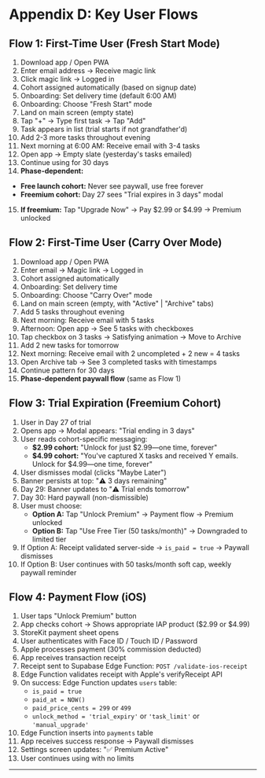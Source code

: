 # Appendix D: Key User Flows

## Flow 1: First-Time User (Fresh Start Mode)
1. Download app / Open PWA
2. Enter email address → Receive magic link
3. Click magic link → Logged in
4. Cohort assigned automatically (based on signup date)
5. Onboarding: Set delivery time (default 6:00 AM)
6. Onboarding: Choose "Fresh Start" mode
7. Land on main screen (empty state)
8. Tap "+" → Type first task → Tap "Add"
9. Task appears in list (trial starts if not grandfather'd)
10. Add 2-3 more tasks throughout evening
11. Next morning at 6:00 AM: Receive email with 3-4 tasks
12. Open app → Empty slate (yesterday's tasks emailed)
13. Continue using for 30 days
14. **Phase-dependent:**
   - **Free launch cohort:** Never see paywall, use free forever
   - **Freemium cohort:** Day 27 sees "Trial expires in 3 days" modal
15. **If freemium:** Tap "Upgrade Now" → Pay $2.99 or $4.99 → Premium unlocked

## Flow 2: First-Time User (Carry Over Mode)
1. Download app / Open PWA
2. Enter email → Magic link → Logged in
3. Cohort assigned automatically
4. Onboarding: Set delivery time
5. Onboarding: Choose "Carry Over" mode
6. Land on main screen (empty, with "Active" | "Archive" tabs)
7. Add 5 tasks throughout evening
8. Next morning: Receive email with 5 tasks
9. Afternoon: Open app → See 5 tasks with checkboxes
10. Tap checkbox on 3 tasks → Satisfying animation → Move to Archive
11. Add 2 new tasks for tomorrow
12. Next morning: Receive email with 2 uncompleted + 2 new = 4 tasks
13. Open Archive tab → See 3 completed tasks with timestamps
14. Continue pattern for 30 days
15. **Phase-dependent paywall flow** (same as Flow 1)

## Flow 3: Trial Expiration (Freemium Cohort)
1. User in Day 27 of trial
2. Opens app → Modal appears: "Trial ending in 3 days"
3. User reads cohort-specific messaging:
   - **$2.99 cohort:** "Unlock for just $2.99—one time, forever"
   - **$4.99 cohort:** "You've captured X tasks and received Y emails. Unlock for $4.99—one time, forever"
4. User dismisses modal (clicks "Maybe Later")
5. Banner persists at top: "⚠️ 3 days remaining"
6. Day 29: Banner updates to "⚠️ Trial ends tomorrow"
7. Day 30: Hard paywall (non-dismissible)
8. User must choose:
   - **Option A:** Tap "Unlock Premium" → Payment flow → Premium unlocked
   - **Option B:** Tap "Use Free Tier (50 tasks/month)" → Downgraded to limited tier
9. If Option A: Receipt validated server-side → `is_paid = true` → Paywall dismisses
10. If Option B: User continues with 50 tasks/month soft cap, weekly paywall reminder

## Flow 4: Payment Flow (iOS)
1. User taps "Unlock Premium" button
2. App checks cohort → Shows appropriate IAP product ($2.99 or $4.99)
3. StoreKit payment sheet opens
4. User authenticates with Face ID / Touch ID / Password
5. Apple processes payment (30% commission deducted)
6. App receives transaction receipt
7. Receipt sent to Supabase Edge Function: `POST /validate-ios-receipt`
8. Edge Function validates receipt with Apple's verifyReceipt API
9. On success: Edge Function updates `users` table:
   - `is_paid = true`
   - `paid_at = NOW()`
   - `paid_price_cents = 299` or `499`
   - `unlock_method = 'trial_expiry'` or `'task_limit'` or `'manual_upgrade'`
10. Edge Function inserts into `payments` table
11. App receives success response → Paywall dismisses
12. Settings screen updates: "✅ Premium Active"
13. User continues using with no limits

---
